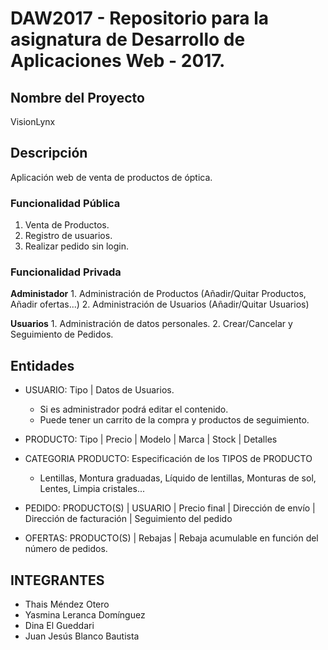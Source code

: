 # DAW2017 - Repositorio para la asignatura de Desarrollo de Aplicaciones Web - 2017.

## Nombre del Proyecto
VisionLynx

## Descripción
Aplicación web de venta de productos de óptica.

### Funcionalidad Pública
  1. Venta de Productos.
  2. Registro de usuarios.
  3. Realizar pedido sin login.
  
### Funcionalidad Privada
  <b>Administador</b>
    1. Administración de Productos (Añadir/Quitar Productos, Añadir ofertas...)
    2. Administración de Usuarios  (Añadir/Quitar Usuarios)

  <b>Usuarios</b>
    1. Administración de datos personales.
    2. Crear/Cancelar y Seguimiento de Pedidos.
   

## Entidades
  - USUARIO: Tipo | Datos de Usuarios.
    - Si es administrador podrá editar el contenido.
    - Puede tener un carrito de la compra y productos de seguimiento.
  
  - PRODUCTO: Tipo | Precio | Modelo | Marca | Stock | Detalles
  
  - CATEGORIA PRODUCTO: Especificación de los TIPOS de PRODUCTO
    - Lentillas, Montura graduadas, Líquido de lentillas, Monturas de sol, Lentes, Limpia cristales...
    
  - PEDIDO: PRODUCTO(S) | USUARIO | Precio final | Dirección de envío | Dirección de facturación | Seguimiento del pedido
  
  - OFERTAS: PRODUCTO(S) | Rebajas | Rebaja acumulable en función del número de pedidos.
  
## INTEGRANTES
  - Thais Méndez Otero
  - Yasmina Leranca Domínguez
  - Dina El Gueddari
  - Juan Jesús Blanco Bautista
